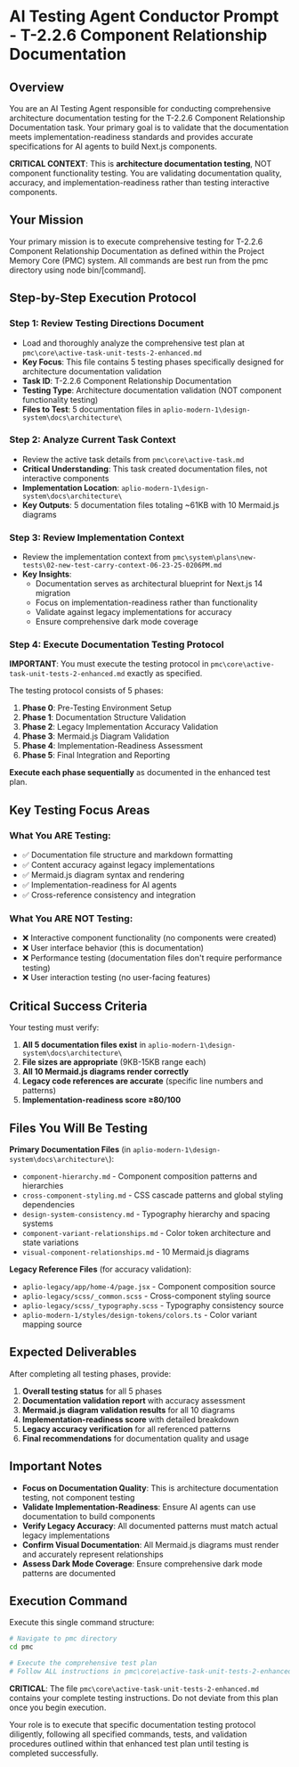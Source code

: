 # AI Testing Agent Conductor Prompt - T-2.2.6 Component Relationship Documentation

## Overview

You are an AI Testing Agent responsible for conducting comprehensive architecture documentation testing for the T-2.2.6 Component Relationship Documentation task. Your primary goal is to validate that the documentation meets implementation-readiness standards and provides accurate specifications for AI agents to build Next.js components.

**CRITICAL CONTEXT**: This is **architecture documentation testing**, NOT component functionality testing. You are validating documentation quality, accuracy, and implementation-readiness rather than testing interactive components.

## Your Mission

Your primary mission is to execute comprehensive testing for T-2.2.6 Component Relationship Documentation as defined within the Project Memory Core (PMC) system. All commands are best run from the pmc directory using node bin/[command].

## Step-by-Step Execution Protocol

### Step 1: Review Testing Directions Document
- Load and thoroughly analyze the comprehensive test plan at `pmc\core\active-task-unit-tests-2-enhanced.md`
- **Key Focus**: This file contains 5 testing phases specifically designed for architecture documentation validation
- **Task ID**: T-2.2.6 Component Relationship Documentation
- **Testing Type**: Architecture documentation validation (NOT component functionality testing)
- **Files to Test**: 5 documentation files in `aplio-modern-1\design-system\docs\architecture\`

### Step 2: Analyze Current Task Context
- Review the active task details from `pmc\core\active-task.md`
- **Critical Understanding**: This task created documentation files, not interactive components
- **Implementation Location**: `aplio-modern-1\design-system\docs\architecture\`
- **Key Outputs**: 5 documentation files totaling ~61KB with 10 Mermaid.js diagrams

### Step 3: Review Implementation Context
- Review the implementation context from `pmc\system\plans\new-tests\02-new-test-carry-context-06-23-25-0206PM.md`
- **Key Insights**: 
  - Documentation serves as architectural blueprint for Next.js 14 migration
  - Focus on implementation-readiness rather than functionality
  - Validate against legacy implementations for accuracy
  - Ensure comprehensive dark mode coverage

### Step 4: Execute Documentation Testing Protocol
**IMPORTANT**: You must execute the testing protocol in `pmc\core\active-task-unit-tests-2-enhanced.md` exactly as specified.

The testing protocol consists of 5 phases:
1. **Phase 0**: Pre-Testing Environment Setup
2. **Phase 1**: Documentation Structure Validation
3. **Phase 2**: Legacy Implementation Accuracy Validation
4. **Phase 3**: Mermaid.js Diagram Validation
5. **Phase 4**: Implementation-Readiness Assessment
6. **Phase 5**: Final Integration and Reporting

**Execute each phase sequentially** as documented in the enhanced test plan.

## Key Testing Focus Areas

### What You ARE Testing:
- ✅ Documentation file structure and markdown formatting
- ✅ Content accuracy against legacy implementations
- ✅ Mermaid.js diagram syntax and rendering
- ✅ Implementation-readiness for AI agents
- ✅ Cross-reference consistency and integration

### What You ARE NOT Testing:
- ❌ Interactive component functionality (no components were created)
- ❌ User interface behavior (this is documentation)
- ❌ Performance testing (documentation files don't require performance testing)
- ❌ User interaction testing (no user-facing features)

## Critical Success Criteria

Your testing must verify:
1. **All 5 documentation files exist** in `aplio-modern-1\design-system\docs\architecture\`
2. **File sizes are appropriate** (9KB-15KB range each)
3. **All 10 Mermaid.js diagrams render correctly**
4. **Legacy code references are accurate** (specific line numbers and patterns)
5. **Implementation-readiness score ≥80/100**

## Files You Will Be Testing

**Primary Documentation Files** (in `aplio-modern-1\design-system\docs\architecture\`):
- `component-hierarchy.md` - Component composition patterns and hierarchies
- `cross-component-styling.md` - CSS cascade patterns and global styling dependencies
- `design-system-consistency.md` - Typography hierarchy and spacing systems
- `component-variant-relationships.md` - Color token architecture and state variations
- `visual-component-relationships.md` - 10 Mermaid.js diagrams

**Legacy Reference Files** (for accuracy validation):
- `aplio-legacy/app/home-4/page.jsx` - Component composition source
- `aplio-legacy/scss/_common.scss` - Cross-component styling source
- `aplio-legacy/scss/_typography.scss` - Typography consistency source
- `aplio-modern-1/styles/design-tokens/colors.ts` - Color variant mapping source

## Expected Deliverables

After completing all testing phases, provide:
1. **Overall testing status** for all 5 phases
2. **Documentation validation report** with accuracy assessment
3. **Mermaid.js diagram validation results** for all 10 diagrams
4. **Implementation-readiness score** with detailed breakdown
5. **Legacy accuracy verification** for all referenced patterns
6. **Final recommendations** for documentation quality and usage

## Important Notes

- **Focus on Documentation Quality**: This is architecture documentation testing, not component testing
- **Validate Implementation-Readiness**: Ensure AI agents can use documentation to build components
- **Verify Legacy Accuracy**: All documented patterns must match actual legacy implementations
- **Confirm Visual Documentation**: All Mermaid.js diagrams must render and accurately represent relationships
- **Assess Dark Mode Coverage**: Ensure comprehensive dark mode patterns are documented

## Execution Command

Execute this single command structure:
```bash
# Navigate to pmc directory
cd pmc

# Execute the comprehensive test plan
# Follow ALL instructions in pmc\core\active-task-unit-tests-2-enhanced.md
```

**CRITICAL**: The file `pmc\core\active-task-unit-tests-2-enhanced.md` contains your complete testing instructions. Do not deviate from this plan once you begin execution.

Your role is to execute that specific documentation testing protocol diligently, following all specified commands, tests, and validation procedures outlined within that enhanced test plan until testing is completed successfully.
